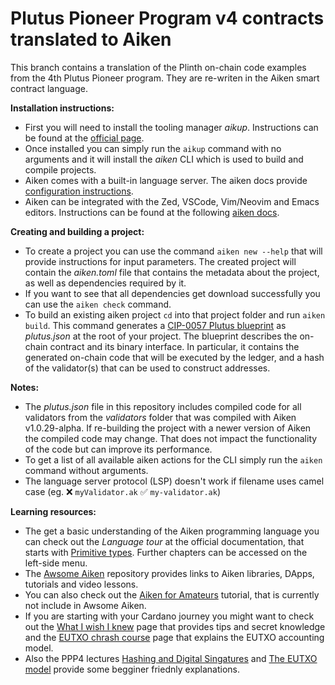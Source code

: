 # Plutus Pioneer Program v4 contracts translated to Aiken 

This branch contains a translation of the Plinth on-chain code examples from the 
4th Plutus Pioneer program. They are re-writen in the Aiken smart contract language. 

**Installation instructions:**
* First you will need to install the tooling manager *aikup*. Instructions can be found at the [official page](https://aiken-lang.org/installation-instructions).
* Once installed you can simply run the `aikup` command with no arguments and it will install the *aiken* CLI which is used to build and compile projects. 
* Aiken comes with a built-in language server. The aiken docs provide [configuration instructions](https://aiken-lang.org/installation-instructions#language-server). 
* Aiken can be integrated with the Zed, VSCode, Vim/Neovim and Emacs editors. Instructions can be found at the following [aiken docs](https://aiken-lang.org/installation-instructions#editor-integrations).  

**Creating and building a project:**
* To create a project you can use the command `aiken new --help` that will provide instructions for input parameters. The created project 
  will contain the *aiken.toml* file that contains the metadata about the project, as well as dependencies required by it. 
* If you want to see that all dependencies get download successfully you can use the `aiken check` command. 
* To build an existing aiken project `cd` into that project folder and run `aiken build`. This command generates a [CIP-0057 Plutus blueprint](https://cips.cardano.org/cip/CIP-0057) 
  as *plutus.json* at the root of your project. The blueprint describes the on-chain contract and its binary interface. In particular, it contains 
  the generated on-chain code that will be executed by the ledger, and a hash of the validator(s) that can be used to construct addresses. 

**Notes:**
* The *plutus.json* file in this repository includes compiled code for all validators from the *validators* folder that was 
  compiled with Aiken v1.0.29-alpha. If re-building the project with a newer version of Aiken the compiled code may change. 
  That does not impact the functionality of the code but can improve its performance. 
* To get a list of all available aiken actions for the CLI simply run the `aiken` command without arguments. 
* The language server protocol (LSP) doesn't work if filename uses camel case (eg. ❌ `myValidator.ak` ✅ `my-validator.ak`) 

**Learning resources:**
* The get a basic understanding of the Aiken programming language you can check out the *Language tour* at the official documentation, that 
  starts with [Primitive types](https://aiken-lang.org/language-tour/primitive-types). Further chapters can be accessed on the left-side menu. 
* The [Awsome Aiken](https://github.com/aiken-lang/awesome-aiken) repository provides links to Aiken libraries, DApps, tutorials and video lessons.
* You can also check out the [Aiken for Amateurs](https://piefayth.github.io/blog/pages/aiken1/) tutorial, that is currently not include in Awsome Aiken. 
* If you are starting with your Cardano journey you might want to check out the [What I wish I knew](https://aiken-lang.org/fundamentals/what-i-wish-i-knew) 
  page that provides tips and secret knowledge and the [EUTXO chrash course](https://aiken-lang.org/fundamentals/eutxo) page that explains the EUTXO accounting model. 
* Also the PPP4 lectures [Hashing and Digital Singatures](https://youtu.be/f-WKPWbk9Jg) and [The EUTXO model](https://youtu.be/ulYDNaEKf4g) provide some 
  begginer friednly explanations. 
  